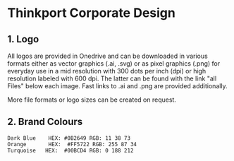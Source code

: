 # Thinkport Corporate Design

## 1. Logo

All logos are provided in Onedrive and can be downloaded in various formats either 
as vector graphics (.ai, .svg) or as pixel graphics (.png) for everyday use in a 
mid resolution with 300 dots per inch (dpi) or high resolution labeled with 600 dpi. 
The latter can be found with the link "all Files" below each image. Fast links to 
.ai and .png are provided additionally. 

More file formats or logo sizes can be created on request.


## 2. Brand Colours

```
Dark Blue    HEX: #0B2649 RGB: 11 38 73
Orange       HEX:  #FF5722 RGB: 255 87 34
Turquoise   HEX:  #00BCD4 RGB: 0 188 212
```
